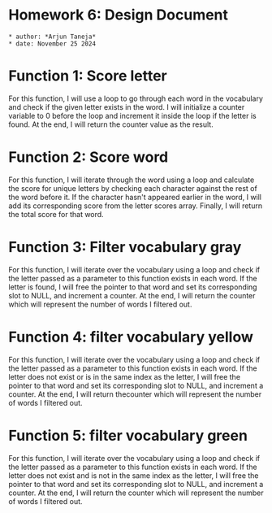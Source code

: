 # Homework 6: Design Document
    * author: *Arjun Taneja*
    * date: November 25 2024

# Function 1: Score letter

For this function, I will use a loop to go through each word in the vocabulary and check if the given letter exists in the word. I will initialize a counter variable to 0 before the loop and increment it inside the loop if the letter is found. At the end, I will return the counter value as the result.

# Function 2: Score word

For this function, I will iterate through the word using a loop and calculate the score for unique letters by checking each character against the rest of the word before it. If the character hasn't appeared earlier in the word, I will add its corresponding score from the letter scores array. Finally, I will return the total score for that word.

# Function 3: Filter vocabulary gray

For this function, I will iterate over the vocabulary using a loop and check if the letter passed as a parameter to this function exists in each word. If the letter is found, I will free the pointer to that word and set its corresponding slot to NULL, and increment a counter. At the end, I will return the counter which will represent the number of words I filtered out.

# Function 4: filter vocabulary yellow

For this function, I will iterate over the vocabulary using a loop and check if the letter passed as a parameter to this function exists in each word. If the letter does not exist or is in the same index as the letter, I will free the pointer to that word and set its corresponding slot to NULL, and increment a counter. At the end, I will return thecounter which will represent the number of words I filtered out.

# Function 5: filter vocabulary green

For this function, I will iterate over the vocabulary using a loop and check if the letter passed as a parameter to this function exists in each word. If the letter does not exist and is not in the same index as the letter, I will free the pointer to that word and set its corresponding slot to NULL, and increment a counter. At the end, I will return the counter which will represent the number of words I filtered out.
